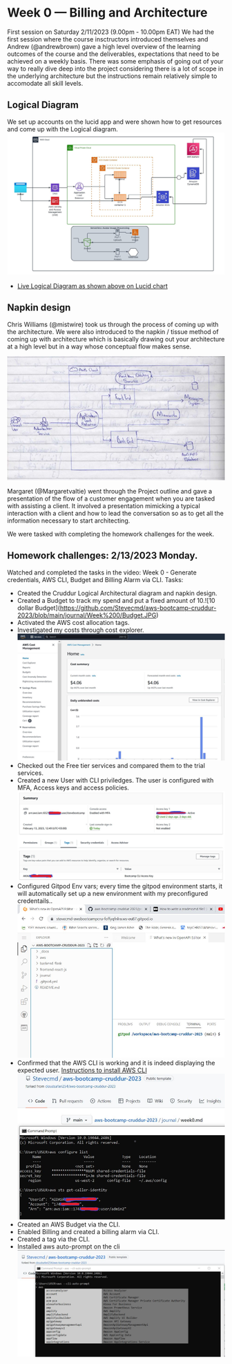 # Week 0 — Billing and Architecture

First session on Saturday 2/11/2023 (9.00pm - 10.00pm EAT)
We had the first session where the course insctructors introduced themselves and Andrew (@andrewbrown) gave a high level overview of the learning outcomes of the 
course and the deliverables, expectations that need to be achieved on a weekly basis. There was some emphasis of going out of your way to really dive deep
into the project considering there is a lot of scope in the underlying architecture but the instructions remain relatively simple to accomodate all skill 
levels. 

## Logical Diagram

We set up accounts on the lucid app and were shown how to get resources and come up with the Logical diagram.
![Logical Architectural Diagram](https://github.com/Stevecmd/aws-bootcamp-cruddur-2023/blob/main/journal/Week%200/Cruddur%20-%20Conceptual%20Diagram.jpeg)
- [Live Logical Diagram as shown above on Lucid chart](https://lucid.app/lucidchart/cd526c7d-0a59-4b3a-b61a-ef5e019293fe/edit?page=0_0&invitationId=inv_5ba96d4e-22e1-4db8-84b5-5fbef5a1739c#)

## Napkin design

Chris Williams (@mistwire) took us through the process of coming up with the architecture. We were also introduced to the napkin / tissue method of 
coming up with architecture which is basically drawing out your architecture at a high level but in a way whose conceptual flow makes sense.

![Napkin design](https://github.com/Stevecmd/aws-bootcamp-cruddur-2023/blob/main/journal/Week%200/Cruddur%20-%20Napkin%20design%20main.JPG)

Margaret (@Margaretvaltie) went through the Project outline and gave a presentation of the flow of a customer engagement when you are tasked with assisting a client. It involved a presentation mimicking a typical interaction with a client and how to lead the conversation so as 
to get all the information necessary to start architecting.

We were tasked with completing the homework challenges for the week.

## Homework challenges: 2/13/2023 Monday.
Watched and completed the tasks in the video: Week 0 - Generate credentials, AWS CLI, Budget and Billing Alarm via CLI.
Tasks:
- Created the Cruddur Logical Architectural diagram and napkin design.
- Created a Budget to track my spend and put a fixed amount of $10. 
![$10 dollar Budget](https://github.com/Stevecmd/aws-bootcamp-cruddur-2023/blob/main/journal/Week%200/Budget.JPG)
- Activated the AWS cost allocation tags.
- Investigated my costs through cost explorer.
![Cost explorer](https://github.com/Stevecmd/aws-bootcamp-cruddur-2023/blob/main/journal/Week%200/Cost%20explorer.JPG)
- Checked out the Free tier services and compared them to the trial services.
- Created a new User with CLI priviledges. The user is configured with MFA, Access keys and access policies.
![New User with CLI priviledge](https://github.com/Stevecmd/aws-bootcamp-cruddur-2023/blob/main/journal/Week%200/CLIPriviledgesAccesskey.jpg)
- Configured Gitpod Env vars; every time the gitpod environment starts, it will automatically set up a new environment with my 
    preconfigured credentails..
    ![Proof GitPod account](https://github.com/Stevecmd/aws-bootcamp-cruddur-2023/blob/main/journal/Week%200/Gitpod.JPG)
- Confirmed that the AWS CLI is working and it is indeed displaying the expected user. 
    [Instructions to install AWS CLI](https://docs.aws.amazon.com/cli/latest/userguide/getting-started-install.html)
    ![Proof of aws cli](https://github.com/Stevecmd/aws-bootcamp-cruddur-2023/blob/main/journal/Week%200/proof%20of%20aws%20cli.JPG)
- Created an AWS Budget via the CLI.
- Enabled Billing and created a billing alarm via CLI.
- Created a tag via the CLI.
- Installed aws auto-prompt on the cli
  ![Proof of aws auto-prompt](https://github.com/Stevecmd/aws-bootcamp-cruddur-2023/blob/main/journal/Week%200/aws%20cli%20autoprompt.JPG)


